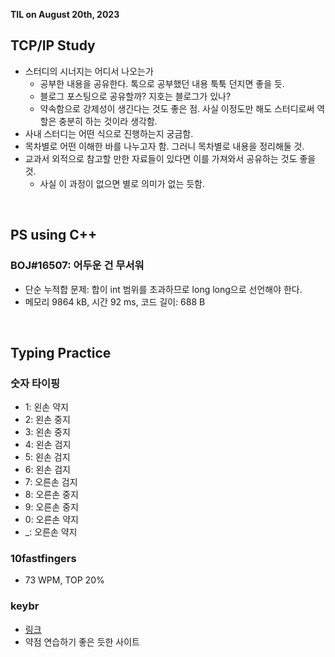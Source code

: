 **TIL on August 20th, 2023**

## TCP/IP Study
* 스터디의 시너지는 어디서 나오는가
  - 공부한 내용을 공유한다. 톡으로 공부했던 내용 툭툭 던지면 좋을 듯.
  - 블로그 포스팅으로 공유할까? 지호는 블로그가 있나?
  - 약속함으로 강제성이 생긴다는 것도 좋은 점. 사실 이정도만 해도 스터디로써 역할은 충분히 하는 것이라 생각함.
* 사내 스터디는 어떤 식으로 진행하는지 궁금함.
* 목차별로 어떤 이해한 바를 나누고자 함. 그러니 목차별로 내용을 정리해둘 것.
* 교과서 외적으로 참고할 만한 자료들이 있다면 이를 가져와서 공유하는 것도 좋을 것.
  - 사실 이 과정이 없으면 별로 의미가 없는 듯함.

<br>

## PS using C++
### BOJ#16507: 어두운 건 무서워
* 단순 누적합 문제: 합이 int 범위를 초과하므로 long long으로 선언해야 한다.
* 메모리 9864 kB, 시간 92 ms, 코드 길이: 688 B

<br>

## Typing Practice
### 숫자 타이핑
* 1: 왼손 약지
* 2: 왼손 중지
* 3: 왼손 중지
* 4: 왼손 검지
* 5: 왼손 검지
* 6: 왼손 검지
* 7: 오른손 검지
* 8: 오른손 중지
* 9: 오른손 중지
* 0: 오른손 약지
* _: 오른손 약지

### 10fastfingers
* 73 WPM, TOP 20%

### keybr
* [링크](https://www.keybr.com/)
* 약점 연습하기 좋은 듯한 사이트
